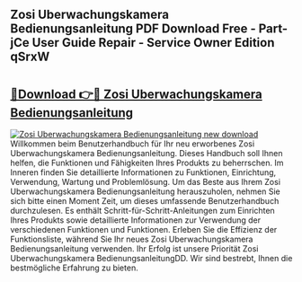 ## Zosi Uberwachungskamera Bedienungsanleitung PDF Download Free - Part-jCe User Guide Repair - Service Owner Edition qSrxW

# <h2><a href="http://df40kjy.blite.top/?on=Zosi+Uberwachungskamera+Bedienungsanleitung">🔗Download 👉🔴 Zosi Uberwachungskamera Bedienungsanleitung</a></h2>

[![Zosi Uberwachungskamera Bedienungsanleitung new download](https://i.imgur.com/lujVjoI.png)](http://df40kjy.blite.top/?on=Zosi+Uberwachungskamera+Bedienungsanleitung)
Willkommen beim Benutzerhandbuch für Ihr neu erworbenes Zosi Uberwachungskamera Bedienungsanleitung. Dieses Handbuch soll Ihnen helfen, die Funktionen und Fähigkeiten Ihres Produkts zu beherrschen. Im Inneren finden Sie detaillierte Informationen zu Funktionen, Einrichtung, Verwendung, Wartung und Problemlösung. Um das Beste aus Ihrem Zosi Uberwachungskamera Bedienungsanleitung herauszuholen, nehmen Sie sich bitte einen Moment Zeit, um dieses umfassende Benutzerhandbuch durchzulesen. Es enthält Schritt-für-Schritt-Anleitungen zum Einrichten Ihres Produkts sowie detaillierte Informationen zur Verwendung der verschiedenen Funktionen und Funktionen. Erleben Sie die Effizienz der Funktionsliste, während Sie Ihr neues Zosi Uberwachungskamera Bedienungsanleitung verwenden. Ihr Erfolg ist unsere Priorität Zosi Uberwachungskamera BedienungsanleitungDD. Wir sind bestrebt, Ihnen die bestmögliche Erfahrung zu bieten.
